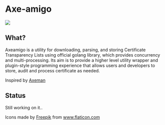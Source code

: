 # Axe-amigo

<img src="https://raw.githubusercontent.com/plusplus7/axe-amigo/master/mexican-hat-and-mustache.png"/>

## What?

Axeamigo is a utility for downloading, parsing, and storing Certificate Transparency Lists using official golang library, which provides concurrency and multi-processing. Its aim is to provide a higher level utility wrapper and plugin-style programming experience that allows users and developers to store, audit and process certificate as needed.   

Inspired by [Axeman](https://github.com/CaliDog/Axeman)

## Status

Still working on it..

<div>Icons made by <a href="https://www.freepik.com" title="Freepik">Freepik</a> from <a href="https://www.flaticon.com/" title="Flaticon">www.flaticon.com</a></div>
